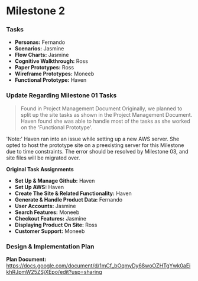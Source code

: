 # Milestone 2
### Tasks
- **Personas:**                     Fernando
- **Scenarios:**                    Jasmine
- **Flow Charts:**                  Jasmine
- **Cognitive Walkthrough:**        Ross
- **Paper Prototypes:**             Ross
- **Wireframe Prototypes:**         Moneeb
- **Functional Prototype:**         Haven

### Update Regarding Milestone 01 Tasks
> Found in Project Management Document
Originally, we planned to split up the site tasks as shown in the Project Management Document.
Haven found she was able to handle most of the tasks as she worked on the 'Functional Prototype'.

'Note:' Haven ran into an issue while setting up a new AWS server. She opted to host the prototype 
site on a preexisting server for this Milestone due to time constraints. The error should be resolved 
by Milestone 03, and site files will be migrated over.

**Original Task Assignments**
- **Set Up & Manage Github:**                       Haven
- **Set Up AWS:**                                   Haven
- **Create The Site & Related Functionality:**      Haven
- **Generate & Handle Product Data:**               Fernando
- **User Accounts:**                                Jasmine
- **Search Features:**                              Moneeb
- **Checkout Features:**                            Jasmine
- **Displaying Product On Site:**                   Ross
- **Customer Support:**                             Moneeb

### Design & Implementation Plan
**Plan Document:**      https://docs.google.com/document/d/1mCf_bOqmyDy68woOZHTgYwk0aEikhRJpmW25ZSjXEpo/edit?usp=sharing
